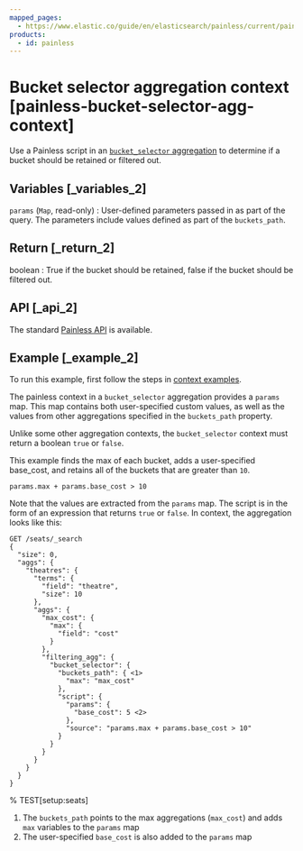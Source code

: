 ```yaml
---
mapped_pages:
  - https://www.elastic.co/guide/en/elasticsearch/painless/current/painless-bucket-selector-agg-context.html
products:
  - id: painless
---
```


# Bucket selector aggregation context [painless-bucket-selector-agg-context]

Use a Painless script in an [`bucket_selector` aggregation](/reference/aggregations/search-aggregations-pipeline-bucket-selector-aggregation.md) to determine if a bucket should be retained or filtered out.

## Variables [_variables_2]

`params` (`Map`, read-only)
:   User-defined parameters passed in as part of the query. The parameters include values defined as part of the `buckets_path`.


## Return [_return_2]

boolean
:   True if the bucket should be retained, false if the bucket should be filtered out.


## API [_api_2]

The standard [Painless API](https://www.elastic.co/guide/en/elasticsearch/painless/current/painless-api-reference-shared.html) is available.


## Example [_example_2]

To run this example, first follow the steps in [context examples](/reference/scripting-languages/painless/painless-context-examples.md).

The painless context in a `bucket_selector` aggregation provides a `params` map. This map contains both user-specified custom values, as well as the values from other aggregations specified in the `buckets_path` property.

Unlike some other aggregation contexts, the `bucket_selector` context must return a boolean `true` or `false`.

This example finds the max of each bucket, adds a user-specified base_cost, and retains all of the buckets that are greater than `10`.

```painless
params.max + params.base_cost > 10
```

Note that the values are extracted from the `params` map. The script is in the form of an expression that returns `true` or `false`. In context, the aggregation looks like this:

```console
GET /seats/_search
{
  "size": 0,
  "aggs": {
    "theatres": {
      "terms": {
        "field": "theatre",
        "size": 10
      },
      "aggs": {
        "max_cost": {
          "max": {
            "field": "cost"
          }
        },
        "filtering_agg": {
          "bucket_selector": {
            "buckets_path": { <1>
              "max": "max_cost"
            },
            "script": {
              "params": {
                "base_cost": 5 <2>
              },
              "source": "params.max + params.base_cost > 10"
            }
          }
        }
      }
    }
  }
}
```
% TEST[setup:seats]

1. The `buckets_path` points to the max aggregations (`max_cost`) and adds `max` variables to the `params` map
2. The user-specified `base_cost` is also added to the `params` map



